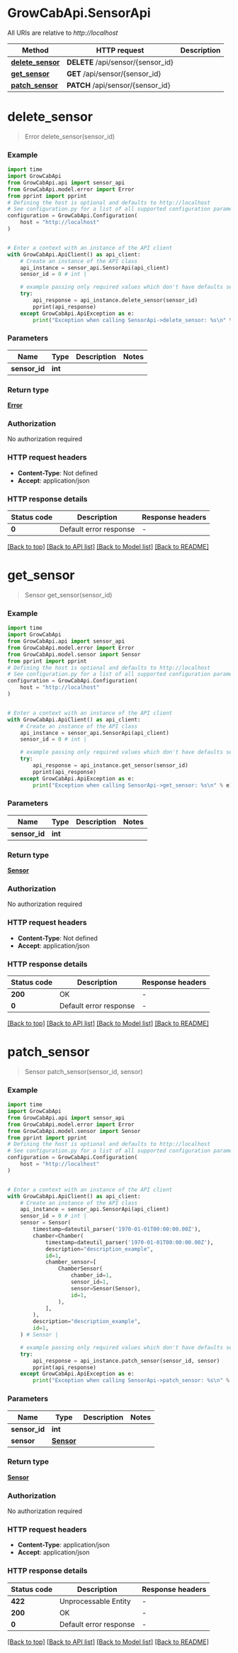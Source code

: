 # GrowCabApi.SensorApi

All URIs are relative to *http://localhost*

Method | HTTP request | Description
------------- | ------------- | -------------
[**delete_sensor**](SensorApi.md#delete_sensor) | **DELETE** /api/sensor/{sensor_id} | 
[**get_sensor**](SensorApi.md#get_sensor) | **GET** /api/sensor/{sensor_id} | 
[**patch_sensor**](SensorApi.md#patch_sensor) | **PATCH** /api/sensor/{sensor_id} | 


# **delete_sensor**
> Error delete_sensor(sensor_id)



### Example

```python
import time
import GrowCabApi
from GrowCabApi.api import sensor_api
from GrowCabApi.model.error import Error
from pprint import pprint
# Defining the host is optional and defaults to http://localhost
# See configuration.py for a list of all supported configuration parameters.
configuration = GrowCabApi.Configuration(
    host = "http://localhost"
)


# Enter a context with an instance of the API client
with GrowCabApi.ApiClient() as api_client:
    # Create an instance of the API class
    api_instance = sensor_api.SensorApi(api_client)
    sensor_id = 0 # int | 

    # example passing only required values which don't have defaults set
    try:
        api_response = api_instance.delete_sensor(sensor_id)
        pprint(api_response)
    except GrowCabApi.ApiException as e:
        print("Exception when calling SensorApi->delete_sensor: %s\n" % e)
```


### Parameters

Name | Type | Description  | Notes
------------- | ------------- | ------------- | -------------
 **sensor_id** | **int**|  |

### Return type

[**Error**](Error.md)

### Authorization

No authorization required

### HTTP request headers

 - **Content-Type**: Not defined
 - **Accept**: application/json


### HTTP response details
| Status code | Description | Response headers |
|-------------|-------------|------------------|
**0** | Default error response |  -  |

[[Back to top]](#) [[Back to API list]](../README.md#documentation-for-api-endpoints) [[Back to Model list]](../README.md#documentation-for-models) [[Back to README]](../README.md)

# **get_sensor**
> Sensor get_sensor(sensor_id)



### Example

```python
import time
import GrowCabApi
from GrowCabApi.api import sensor_api
from GrowCabApi.model.error import Error
from GrowCabApi.model.sensor import Sensor
from pprint import pprint
# Defining the host is optional and defaults to http://localhost
# See configuration.py for a list of all supported configuration parameters.
configuration = GrowCabApi.Configuration(
    host = "http://localhost"
)


# Enter a context with an instance of the API client
with GrowCabApi.ApiClient() as api_client:
    # Create an instance of the API class
    api_instance = sensor_api.SensorApi(api_client)
    sensor_id = 0 # int | 

    # example passing only required values which don't have defaults set
    try:
        api_response = api_instance.get_sensor(sensor_id)
        pprint(api_response)
    except GrowCabApi.ApiException as e:
        print("Exception when calling SensorApi->get_sensor: %s\n" % e)
```


### Parameters

Name | Type | Description  | Notes
------------- | ------------- | ------------- | -------------
 **sensor_id** | **int**|  |

### Return type

[**Sensor**](Sensor.md)

### Authorization

No authorization required

### HTTP request headers

 - **Content-Type**: Not defined
 - **Accept**: application/json


### HTTP response details
| Status code | Description | Response headers |
|-------------|-------------|------------------|
**200** | OK |  -  |
**0** | Default error response |  -  |

[[Back to top]](#) [[Back to API list]](../README.md#documentation-for-api-endpoints) [[Back to Model list]](../README.md#documentation-for-models) [[Back to README]](../README.md)

# **patch_sensor**
> Sensor patch_sensor(sensor_id, sensor)



### Example

```python
import time
import GrowCabApi
from GrowCabApi.api import sensor_api
from GrowCabApi.model.error import Error
from GrowCabApi.model.sensor import Sensor
from pprint import pprint
# Defining the host is optional and defaults to http://localhost
# See configuration.py for a list of all supported configuration parameters.
configuration = GrowCabApi.Configuration(
    host = "http://localhost"
)


# Enter a context with an instance of the API client
with GrowCabApi.ApiClient() as api_client:
    # Create an instance of the API class
    api_instance = sensor_api.SensorApi(api_client)
    sensor_id = 0 # int | 
    sensor = Sensor(
        timestamp=dateutil_parser('1970-01-01T00:00:00.00Z'),
        chamber=Chamber(
            timestamp=dateutil_parser('1970-01-01T00:00:00.00Z'),
            description="description_example",
            id=1,
            chamber_sensor=[
                ChamberSensor(
                    chamber_id=1,
                    sensor_id=1,
                    sensor=Sensor(Sensor),
                    id=1,
                ),
            ],
        ),
        description="description_example",
        id=1,
    ) # Sensor | 

    # example passing only required values which don't have defaults set
    try:
        api_response = api_instance.patch_sensor(sensor_id, sensor)
        pprint(api_response)
    except GrowCabApi.ApiException as e:
        print("Exception when calling SensorApi->patch_sensor: %s\n" % e)
```


### Parameters

Name | Type | Description  | Notes
------------- | ------------- | ------------- | -------------
 **sensor_id** | **int**|  |
 **sensor** | [**Sensor**](Sensor.md)|  |

### Return type

[**Sensor**](Sensor.md)

### Authorization

No authorization required

### HTTP request headers

 - **Content-Type**: application/json
 - **Accept**: application/json


### HTTP response details
| Status code | Description | Response headers |
|-------------|-------------|------------------|
**422** | Unprocessable Entity |  -  |
**200** | OK |  -  |
**0** | Default error response |  -  |

[[Back to top]](#) [[Back to API list]](../README.md#documentation-for-api-endpoints) [[Back to Model list]](../README.md#documentation-for-models) [[Back to README]](../README.md)

